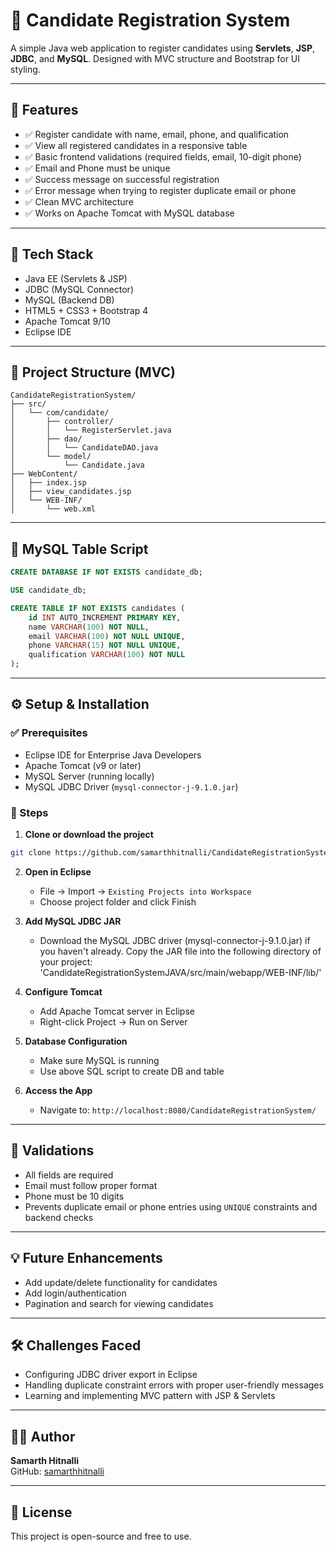 
# 📝 Candidate Registration System

A simple Java web application to register candidates using **Servlets**, **JSP**, **JDBC**, and **MySQL**. Designed with MVC structure and Bootstrap for UI styling.

---

## 🚀 Features

- ✅ Register candidate with name, email, phone, and qualification
- ✅ View all registered candidates in a responsive table
- ✅ Basic frontend validations (required fields, email, 10-digit phone)
- ✅ Email and Phone must be unique
- ✅ Success message on successful registration
- ✅ Error message when trying to register duplicate email or phone
- ✅ Clean MVC architecture
- ✅ Works on Apache Tomcat with MySQL database

---

## 🧱 Tech Stack

- Java EE (Servlets & JSP)
- JDBC (MySQL Connector)
- MySQL (Backend DB)
- HTML5 + CSS3 + Bootstrap 4
- Apache Tomcat 9/10
- Eclipse IDE

---

## 📁 Project Structure (MVC)

```
CandidateRegistrationSystem/
├── src/
│   └── com/candidate/
│       ├── controller/
│       │   └── RegisterServlet.java
│       ├── dao/
│       │   └── CandidateDAO.java
│       └── model/
│           └── Candidate.java
├── WebContent/
│   ├── index.jsp
│   ├── view_candidates.jsp
│   └── WEB-INF/
│       └── web.xml
```

---

## 🧪 MySQL Table Script

```sql
CREATE DATABASE IF NOT EXISTS candidate_db;

USE candidate_db;

CREATE TABLE IF NOT EXISTS candidates (
    id INT AUTO_INCREMENT PRIMARY KEY,
    name VARCHAR(100) NOT NULL,
    email VARCHAR(100) NOT NULL UNIQUE,
    phone VARCHAR(15) NOT NULL UNIQUE,
    qualification VARCHAR(100) NOT NULL
);
```

---

## ⚙️ Setup & Installation

### ✅ Prerequisites

- Eclipse IDE for Enterprise Java Developers
- Apache Tomcat (v9 or later)
- MySQL Server (running locally)
- MySQL JDBC Driver (`mysql-connector-j-9.1.0.jar`)

### 🧩 Steps

1. **Clone or download the project**

```bash
git clone https://github.com/samarthhitnalli/CandidateRegistrationSystem.git
```

2. **Open in Eclipse**
   - File → Import → `Existing Projects into Workspace`
   - Choose project folder and click Finish

3. **Add MySQL JDBC JAR**
   - Download the MySQL JDBC driver (mysql-connector-j-9.1.0.jar) if you haven't already.
     Copy the JAR file into the following directory of your project:
        'CandidateRegistrationSystemJAVA/src/main/webapp/WEB-INF/lib/'


4. **Configure Tomcat**
   - Add Apache Tomcat server in Eclipse
   - Right-click Project → Run on Server

5. **Database Configuration**
   - Make sure MySQL is running
   - Use above SQL script to create DB and table

6. **Access the App**
   - Navigate to: `http://localhost:8080/CandidateRegistrationSystem/`

---

## 🔐 Validations

- All fields are required
- Email must follow proper format
- Phone must be 10 digits
- Prevents duplicate email or phone entries using `UNIQUE` constraints and backend checks

---

## 💡 Future Enhancements

- Add update/delete functionality for candidates
- Add login/authentication
- Pagination and search for viewing candidates

---

## 🛠️ Challenges Faced

- Configuring JDBC driver export in Eclipse
- Handling duplicate constraint errors with proper user-friendly messages
- Learning and implementing MVC pattern with JSP & Servlets

---

## 👨‍💻 Author

**Samarth Hitnalli**  
GitHub: [samarthhitnalli](https://github.com/samarthhitnalli)

---

## 📄 License

This project is open-source and free to use.
